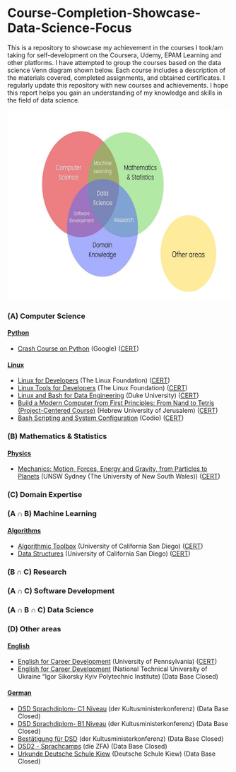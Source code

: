 # Course-Completion-Showcase-Data-Science-Focus

This is a repository to showcase my achievement in the courses I took/am taking for self-development on the Coursera, Udemy, EPAM Learning and other platforms. I have attempted to group the courses based on the data science Venn diagram shown below. Each course includes a description of the materials covered, completed assignments, and obtained certificates. I regularly update this repository with new courses and achievements. I hope this report helps you gain an understanding of my knowledge and skills in the field of data science.

<p align="center"> <img src="DataScienceVennDiagram.jpeg" alt="Data Science Venn Diagram" width="600" height="430"/> </p>

### (A) Computer Science

#### [Python](https://github.com/dimapuzz1e/Course-Completion-Showcase-Data-Science-Focus/tree/main/Python)

- [Crash Course on Python](https://www.coursera.org/learn/python-crash-course) (Google) ([CERT](https://www.coursera.org/account/accomplishments/certificate/A9WEEJU3SEAR))

#### [Linux](https://github.com/dimapuzz1e/Course-Completion-Showcase-Data-Science-Focus/tree/main/Linux)

- [Linux for Developers](https://www.coursera.org/learn/linux-for-developers) (The Linux Foundation) ([CERT](https://www.coursera.org/account/accomplishments/certificate/UESMSTTDQ656))
- [Linux Tools for Developers](https://www.coursera.org/learn/linux-tools-for-developers) (The Linux Foundation) ([CERT](https://www.coursera.org/account/accomplishments/certificate/FCMUDQNTSDDC))
- [Linux and Bash for Data Engineering](https://www.coursera.org/learn/linux-and-bash-for-data-engineering-duke) (Duke University) ([CERT](https://www.coursera.org/account/accomplishments/certificate/YCVXP8KCKXHZ))
- [Build a Modern Computer from First Principles: From Nand to Tetris (Project-Centered Course)](https://www.coursera.org/learn/build-a-computer) (Hebrew University of Jerusalem) ([CERT](https://www.coursera.org/account/accomplishments/certificate/Y9FGUZK9GWUV))
- [Bash Scripting and System Configuration](https://www.coursera.org/learn/codio-bash-scripting-and-system-configuration) (Codio) ([CERT](https://www.coursera.org/account/accomplishments/certificate/RY3YTJ296VMK))

### (B) Mathematics & Statistics

#### [Physics](https://github.com/dimapuzz1e/Course-Completion-Showcase-Data-Science-Focus/tree/main/Physics)

- [Mechanics: Motion, Forces, Energy and Gravity, from Particles to Planets](https://www.coursera.org/learn/mechanics-particles-planets) (UNSW Sydney (The University of New South Wales)) ([CERT](https://www.coursera.org/account/accomplishments/certificate/3YALTU5L7AB5))

### (C) Domain Expertise

### (A ∩ B) Machine Learning

#### [Algorithms](https://github.com/dimapuzz1e/Course-Completion-Showcase-Data-Science-Focus/tree/main/Algorithms)

- [Algorithmic Toolbox](https://www.coursera.org/learn/algorithmic-toolbox) (University of California San Diego) ([CERT](https://www.coursera.org/account/accomplishments/certificate/CXZSW9EJUBD5))
- [Data Structures](https://www.coursera.org/learn/data-structures) (University of California San Diego) ([CERT](https://www.coursera.org/account/accomplishments/certificate/3PA48ZUSKEEC))

### (B ∩ C) Research

### (A ∩ C) Software Development

### (A ∩ B ∩ C) Data Science

### (D) Other areas

#### [English](https://github.com/dimapuzz1e/Course-Completion-Showcase-Data-Science-Focus/tree/main/English)

- [English for Career Development](https://www.coursera.org/learn/careerdevelopment) (University of Pennsylvania) ([CERT](https://www.coursera.org/account/accomplishments/certificate/KK8285M5C2R8))
- [English for Career Development](https://kpi.ua/regulations-v) (National Technical University of Ukraine “Igor Sikorsky Kyiv Polytechnic Institute) (Data Base Closed)

#### [German](https://github.com/dimapuzz1e/Course-Completion-Showcase-Data-Science-Focus/tree/main/German)

- [DSD Sprachdiplom- C1 Niveau](https://en.wikipedia.org/wiki/Deutsches_Sprachdiplom_Stufe_I_and_II) (der Kultusministerkonferenz) (Data Base Closed)
- [DSD Sprachdiplom- B1 Niveau](https://en.wikipedia.org/wiki/Deutsches_Sprachdiplom_Stufe_I_and_II) (der Kultusministerkonferenz) (Data Base Closed)
- [Bestätigung für DSD](https://en.wikipedia.org/wiki/Deutsches_Sprachdiplom_Stufe_I_and_II) (der Kultusministerkonferenz) (Data Base Closed)
- [DSD2 - Sprachcamps](https://www.auslandsschulwesen.de/SharedDocs/Kurzmeldungen/Webs/ZfA/DE/Aktuelles/2021/210616_DSD-Sprachcamp_Ukraine.html) (die ZFA) (Data Base Closed)
- [Urkunde Deutsche Schule Kiew](https://deutscheschule.kiev.ua/) (Deutsche Schule Kiew) (Data Base Closed)
